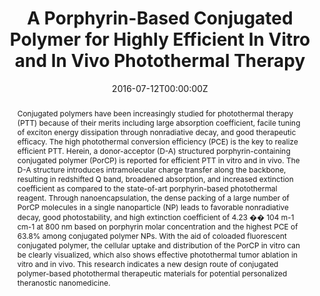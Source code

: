 ---
title: 'A Porphyrin-Based Conjugated Polymer for Highly Efficient In Vitro and In Vivo Photothermal Therapy'

# Authors
# If you created a profile for a user (e.g. the default `admin` user), write the username (folder name) here
# and it will be replaced with their full name and linked to their profile.
authors:
  - Bing Guo
  - Guangxue Feng
  - Purnima Naresh Manghnani
  - Xiaolei Cai
  - Jie Liu
  - Wenbo Wu
  - Shidang Xu
  - Xiamin Cheng
  - Cathleen Teh
  - Bin Liu*

# # Author notes (optional)
# author_notes:
#   - ''
#   - ''
#   - ''
#   - ''
#   - ''
#   - ''
#   - ''
#   - ''
#   - 'Corresponding author'
#   - 'Corresponding author'

date: '2016-07-12T00:00:00Z'
doi: '10.1002/smll.201602293'

# Schedule page publish date (NOT publication's date).
publishDate: '2016-12-01T00:00:00Z'

# Publication type.
# Accepts a single type but formatted as a YAML list (for Hugo requirements).
# Enter a publication type from the CSL standard.
publication_types: ['article-journal']

# Publication name and optional abbreviated publication name.
publication: In *Small*
publication_short: In *Small*

abstract: Conjugated polymers have been increasingly studied for photothermal therapy (PTT) because of their merits including large absorption coefficient, facile tuning of exciton energy dissipation through nonradiative decay, and good therapeutic efficacy. The high photothermal conversion efficiency (PCE) is the key to realize efficient PTT. Herein, a donor-acceptor (D-A) structured porphyrin-containing conjugated polymer (PorCP) is reported for efficient PTT in vitro and in vivo. The D-A structure introduces intramolecular charge transfer along the backbone, resulting in redshifted Q band, broadened absorption, and increased extinction coefficient as compared to the state-of-art porphyrin-based photothermal reagent. Through nanoencapsulation, the dense packing of a large number of PorCP molecules in a single nanoparticle (NP) leads to favorable nonradiative decay, good photostability, and high extinction coefficient of 4.23 �� 104 m-1 cm-1 at 800 nm based on porphyrin molar concentration and the highest PCE of 63.8% among conjugated polymer NPs. With the aid of coloaded fluorescent conjugated polymer, the cellular uptake and distribution of the PorCP in vitro can be clearly visualized, which also shows effective photothermal tumor ablation in vitro and in vivo. This research indicates a new design route of conjugated polymer-based photothermal therapeutic materials for potential personalized theranostic nanomedicine.

# Summary. An optional shortened abstract.
summary: Conjugated polymers have been increasingly studied for photothermal therapy (PTT) because of their merits including large absorption coefficient, facile tuning of exciton energy dissipation through nonradiative decay, and good therapeutic efficacy. The high photothermal conversion efficiency (PCE) is the key to realize efficient PTT. Herein, a donor-acceptor (D-A) structured porphyrin-containing conjugated polymer (PorCP) is reported for efficient PTT in vitro and in vivo. The D-A structure introduces intramolecular charge transfer along the backbone, resulting in redshifted Q band, broadened absorption, and increased extinction coefficient as compared to the state-of-art porphyrin-based photothermal reagent. Through nanoencapsulation, the dense packing of a large number of PorCP molecules in a single nanoparticle (NP) leads to favorable nonradiative decay, good photostability, and high extinction coefficient of 4.23 �� 104 m-1 cm-1 at 800 nm based on porphyrin molar concentration and the highest PCE of 63.8% among conjugated polymer NPs. With the aid of coloaded fluorescent conjugated polymer, the cellular uptake and distribution of the PorCP in vitro can be clearly visualized, which also shows effective photothermal tumor ablation in vitro and in vivo. This research indicates a new design route of conjugated polymer-based photothermal therapeutic materials for potential personalized theranostic nanomedicine.
tags: []

# Display this page in the Featured widget?
featured: true

# Custom links (uncomment lines below)
# links:
# - name: Custom Link
#   url: http://example.org

url_pdf: 'https://onlinelibrary.wiley.com/doi/epdf/10.1002/smll.201602293'
url_code: ''
url_dataset: ''
url_poster: ''
url_project: ''
url_slides: ''
url_source: ''
url_video: ''

# Featured image
# To use, add an image named `featured.jpg/png` to your page's folder.
# image:
#   caption: 'Image credit: [**Unsplash**](https://unsplash.com/photos/pLCdAaMFLTE)'
#   focal_point: ''
#   preview_only: false
---
